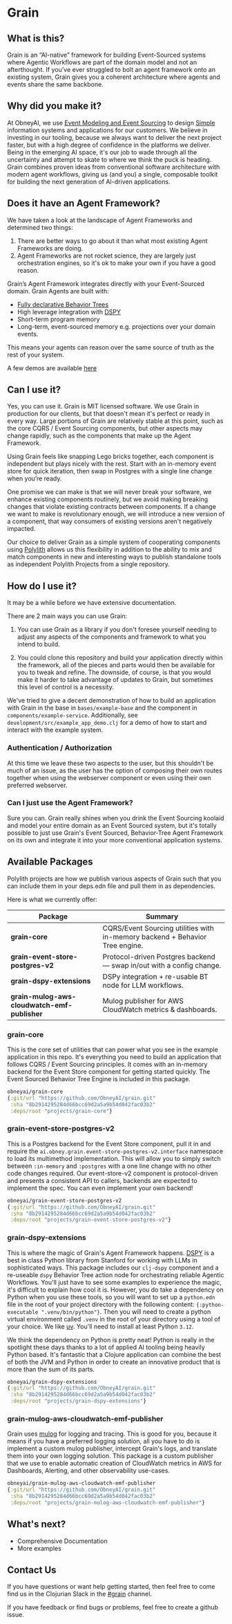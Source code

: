 # Grain

## What is this?

Grain is an “AI-native” framework for building Event-Sourced systems where Agentic Workflows are part of the domain model and not an afterthought.
If you’ve ever struggled to bolt an agent framework onto an existing system, Grain gives you a coherent architecture where agents and events share the same backbone.


## Why did you make it?

At ObneyAI, we use [Event Modeling and Event Sourcing](https://leanpub.com/eventmodeling-and-eventsourcing) to design [Simple](https://www.youtube.com/watch?v=SxdOUGdseq4) information systems and applications for our customers. We believe in investing in our tooling, because we always want to deliver the next project faster, but with a high degree of confidence in the platforms we deliver. Being in the emerging AI space, it's our job to wade through all the uncertainty and attempt to skate to where we think the puck is heading. Grain combines proven ideas from conventional software architecture with modern agent workflows, giving us (and you) a single, composable toolkit for building the next generation of AI-driven applications.

## Does it have an Agent Framework?

We have taken a look at the landscape of Agent Frameworks and determined two things:

1. There are better ways to go about it than what most existing Agent Frameworks are doing.
2. Agent Frameworks are not rocket science, they are largely just orchestration engines, so it's ok to make your own if you have a good reason.

Grain’s Agent Framework integrates directly with your Event-Sourced domain. Grain Agents are built with:

- [Fully declarative Behavior Trees](https://arxiv.org/abs/2404.07439)
- High leverage integration with [DSPY](https://dspy.ai/)
- Short-term program memory
- Long-term, event-sourced memory e.g. projections over your domain events.

This means your agents can reason over the same source of truth as the rest of your system.

A few demos are available [here](https://github.com/ObneyAI/macroexpand-2-demo)

## Can I use it?

Yes, you can use it. Grain is MIT licensed software. We use Grain in production for our clients, but that doesn't mean it's perfect or ready in every way. Large portions of Grain are relatively stable at this point, such as the core CQRS / Event Sourcing components, but other aspects may change rapidly, such as the components that make up the Agent Framework.

Using Grain feels like snapping Lego bricks together, each component is independent but plays nicely with the rest. Start with an in-memory event store for quick iteration, then swap in Postgres with a single line change when you’re ready.

One promise we can make is that we will never break your software, we enhance existing components routinely, but we avoid making breaking changes that violate existing contracts between components. If a change we want to make is revolutionary enough, we will introduce a new version of a component, that way consumers of existing versions aren't negatively impacted.

Our choice to deliver Grain as a simple system of cooperating components using [Polylith](https://polylith.gitbook.io/polylith) allows us this flexibility in addition to the ability to mix and match components in new and interesting ways to publish standalone tools as independent Polylith Projects from a single repository.

## How do I use it?

It may be a while before we have extensive documentation.

There are 2 main ways you can use Grain:

1. You can use Grain as a library if you don't foresee yourself needing to adjust any aspects of the components and framework to what you intend to build.

2. You could clone this repository and build your application directly within the framework, all of the pieces and parts would then be available for you to tweak and refine. The downside, of course, is that you would make it harder to take advantage of updates to Grain, but sometimes this level of control is a necessity.

We've tried to give a decent demonstration of how to build an application with Grain in the base in `bases/example-base` and the component in `components/example-service`. Additionally, see `development/src/example_app_demo.clj` for a demo of how to start and interact with the example system.

### Authentication / Authorization

At this time we leave these two aspects to the user, but this shouldn't be much of an issue, as the user has the option of composing their own routes together when using the webserver component or even using their own preferred webserver.

### Can I just use the Agent Framework?

Sure you can. Grain really shines when you drink the Event Sourcing koolaid and model your entire domain as an Event Sourced system, but it's totally possible to just use Grain's Event Sourced, Behavior-Tree Agent Framework on its own and integrate it into your more conventional application systems.

## Available Packages

Polylith projects are how we publish various aspects of Grain such that you can include them in your deps.edn file and pull them in as dependencies. 

Here is what we currently offer:

| Package | Summary |
| --- | --- |
| **grain-core** | CQRS/Event Sourcing utilities with in-memory backend + Behavior Tree engine. |
| **grain-event-store-postgres-v2** | Protocol-driven Postgres backend — swap in/out with a config change. |
| **grain-dspy-extensions** | DSPy integration + re-usable BT node for LLM workflows. |
| **grain-mulog-aws-cloudwatch-emf-publisher** | Mulog publisher for AWS CloudWatch metrics & dashboards. |



### grain-core

This is the core set of utilities that can power what you see in the example application in this repo. It's everything you need to build an application that follows CQRS / Event Sourcing principles. It comes with an in-memory backend for the Event Store component for getting started quickly. The Event Sourced Behavior Tree Engine is included in this package.

```clojure
obneyai/grain-core
{:git/url "https://github.com/ObneyAI/grain.git"
 :sha "8b2914295284d66bcc69d2a5a9b54d042fac03b2"
 :deps/root "projects/grain-core"}
```

### grain-event-store-postgres-v2

This is a Postgres backend for the Event Store component, pull it in and require the `ai.obney.grain.event-store-postgres-v2.interface` namespace to load its multimethod implementation. This will allow you to simply switch between `:in-memory` and `:postgres` with a one line change with no other code changes required. Our event-store-v2 component is protocol-driven and presents a consistent API to callers, backends are expected to implement the spec. You can even implement your own backend!

```clojure
obneyai/grain-event-store-postgres-v2
{:git/url "https://github.com/ObneyAI/grain.git"
 :sha "8b2914295284d66bcc69d2a5a9b54d042fac03b2"
 :deps/root "projects/grain-event-store-postgres-v2"}
```

### grain-dspy-extensions

This is where the magic of Grain's Agent Framework happens. [DSPY](https://dspy.ai/) is a best in class Python library from Stanford for working with LLMs in sophisticated ways. This package includes our `clj-dspy` component and a re-useable `dspy` Behavior Tree action node for orchestrating reliable Agentic Workflows. You'll just have to see some examples to experience the magic, it's difficult to explain how cool it is. However, you do take a dependency on Python when you use these tools, so you will want to set up a `python.edn` file in the root of your project directory with the following content: `{:python-executable ".venv/bin/python"}`. Then you will need to create a python virtual environment called `.venv` in the root of your directory using a tool of your choice. We like [uv](https://docs.astral.sh/uv/). You'll need to install at least Python `3.12`.

We think the dependency on Python is pretty neat! Python is really in the spotlight these days thanks to a lot of applied AI tooling being heavily Python based. It's fantastic that a Clojure application can combine the best of both the JVM and Python in order to create an innovative product that is more than the sum of its parts.

```clojure
obneyai/grain-dspy-extensions
{:git/url "https://github.com/ObneyAI/grain.git"
 :sha "8b2914295284d66bcc69d2a5a9b54d042fac03b2"
 :deps/root "projects/grain-dspy-extensions"}
```

### grain-mulog-aws-cloudwatch-emf-publisher

Grain uses [mulog](https://github.com/BrunoBonacci/mulog) for logging and tracing. This is good for you, because it means if you have a preferred logging solution, all you have to do is implement a custom mulog publisher, intercept Grain's logs, and translate them into your own logging solution. This package is a custom publisher that we use to enable automatic creation of CloudWatch metrics in AWS for Dashboards, Alerting, and other observability use-cases.

```clojure
obneyai/grain-mulog-aws-cloudwatch-emf-publisher
{:git/url "https://github.com/ObneyAI/grain.git"
 :sha "8b2914295284d66bcc69d2a5a9b54d042fac03b2"
 :deps/root "projects/grain-mulog-aws-cloudwatch-emf-publisher"}
```

## What's next?

- Comprehensive Documentation
- More examples

## Contact Us

If you have questions or want help getting started, then feel free to come find us in the Clojurian Slack in the [#grain](https://clojurians.slack.com/archives/C099K3D7XRV) channel.

If you have feedback or find bugs or problems, feel free to create a github issue.